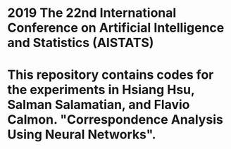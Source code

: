 # 2019 The 22nd International Conference on Artificial Intelligence and Statistics (AISTATS)
# This repository contains codes for the experiments in Hsiang Hsu, Salman Salamatian, and Flavio Calmon. "Correspondence Analysis Using Neural Networks".